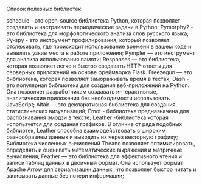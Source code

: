 Список полезных библиотек:

schedule - это open-source библиотека Python, которая позволяет создавать и настраивать периодические задачи в Python;
Pymorphy2 - это библиотека для морфологического анализа слов русского языка;
Py-spy - это инструмент профилирования, который позволяет отслеживать, где происходит использование времени в вашем коде и выявлять узкие места в работе приложения; 
Pympler — это инструмент для анализа использования памяти;
Responses — это библиотека, которая позволяет легко и быстро создавать HTTP-ответы для серверных приложений на основе фреймворка Flask.
Freezegun — это библиотека, которая позволяет замораживать время в тестах;
Dash - это популярная библиотека для создания веб-приложений на Python. Она позволяет разработчикам создавать интерактивные, аналитические приложения без необходимости использовать JavaScript;
Altair — это декларативная библиотека для создания статистических визуализаций;
Emot - библиотека предназначена для распознавания эмодзи в тексте;
Leather -библиотека которая используется для создания графиков. В отличие от ряда подобных библиотек, Leather способна взаимодействовать с широким разнообразием данных и выводить их через векторную графику;
Библиотека численных вычислений Theano позволяет оптимизировать, определять и оценивать математические выражения и матричные вычисления;
Feather — это библиотека для эффективного чтения и записи таблиц данных в двоичный формат. Она использует формат Apache Arrow для сериализации данных, что позволяет быстро читать и записывать данные без потери информации;
